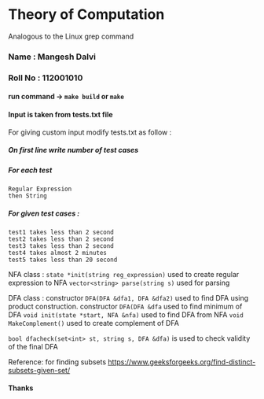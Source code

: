 # Theory of Computation
Analogous to the Linux grep command




### Name : Mangesh Dalvi

### Roll No : 112001010

#### run command -> ``` make build ``` or ``` make ```

#### Input is taken from tests.txt file
For giving custom input modify tests.txt as follow : 

##### On first line write number of test cases

##### For each test 

    Regular Expression 
    then String

##### For given test cases : 
    test1 takes less than 2 second
    test2 takes less than 2 second
    test3 takes less than 2 second
    test4 takes almost 2 minutes
    test5 takes less than 20 second

NFA class : 
    ```state *init(string reg_expression)``` used to create regular expression to NFA
    ```vector<string> parse(string s)``` used for parsing

DFA class :
    constructor ```DFA(DFA &dfa1, DFA &dfa2)``` used to find DFA using product construction.
    constructor ```DFA(DFA &dfa``` used to find minimum of DFA
    ```void init(state *start, NFA &nfa)``` used to find DFA from NFA
    ```void MakeComplement()``` used to create complement of DFA

```bool dfacheck(set<int> st, string s, DFA &dfa)``` is used to check validity of the final DFA

Reference:
    for finding subsets
    https://www.geeksforgeeks.org/find-distinct-subsets-given-set/

#### Thanks
